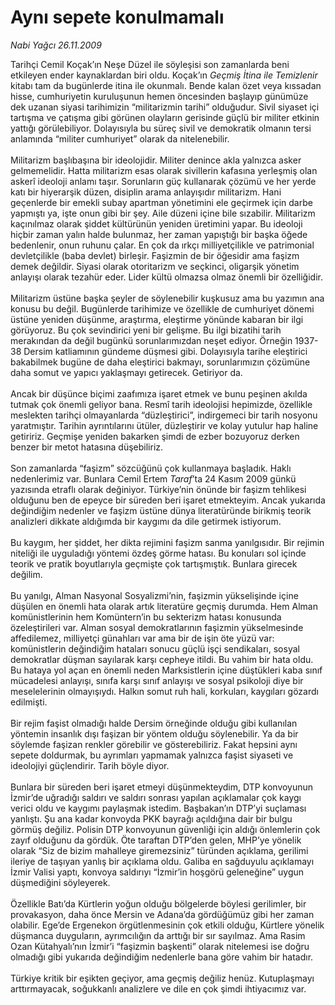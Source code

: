 # Aynı sepete konulmamalı

*Nabi Yağcı 26.11.2009*

<div class="taraf_structure_2col_1zq">
<div class="margen_n">



 <p>Tarihçi Cemil Koçak’ın Neşe Düzel ile söyleşisi son zamanlarda beni etkileyen ender kaynaklardan biri oldu. Koçak’ın <i>Geçmiş İtina ile Temizlenir</i> kitabı tam da bugünlerde itina ile okunmalı. Bende kalan özet veya kıssadan hisse, cumhuriyetin kuruluşunun hemen öncesinden başlayıp günümüze dek uzanan siyasi tarihimizin “militarizmin tarihi” olduğudur. Sivil siyaset içi tartışma ve çatışma gibi görünen olayların gerisinde güçlü bir militer etkinin yattığı görülebiliyor. Dolayısıyla bu süreç sivil ve demokratik olmanın tersi anlamında “militer cumhuriyet” olarak da nitelenebilir. <br/><br/>Militarizm başlıbaşına bir ideolojidir. Militer denince akla yalnızca asker gelmemelidir. Hatta militarizm esas olarak sivillerin kafasına yerleşmiş olan askerî ideoloji anlamı taşır. Sorunların güç kullanarak çözümü ve her yerde katı bir hiyerarşik düzen, disiplin arama anlayışıdır militarizm. Hani geçenlerde bir emekli subay apartman yönetimini ele geçirmek için darbe yapmıştı ya, işte onun gibi bir şey. Aile düzeni içine bile sızabilir. Militarizm kaçınılmaz olarak şiddet kültürünün yeniden üretimini yapar. Bu ideoloji hiçbir zaman yalın halde bulunmaz, her zaman yapıştığı bir başka öğede bedenlenir, onun ruhunu çalar. En çok da ırkçı milliyetçilikle ve patrimonial devletçilikle (baba devlet) birleşir. Faşizmin de bir öğesidir ama faşizm demek değildir. Siyasi olarak otoritarizm ve seçkinci, oligarşik yönetim anlayışı olarak tezahür eder. Lider kültü olmazsa olmaz önemli bir özelliğidir. <br/><br/>Militarizm üstüne başka şeyler de söylenebilir kuşkusuz ama bu yazımın ana konusu bu değil. Bugünlerde tarihimize ve özellikle de cumhuriyet dönemi üstüne yeniden düşünme, araştırma, eleştirme yönünde kabaran bir ilgi görüyoruz. Bu çok sevindirici yeni bir gelişme. Bu ilgi bizatihi tarih merakından da değil bugünkü sorunlarımızdan neşet ediyor. Örneğin 1937-38 Dersim katliamının gündeme düşmesi gibi. Dolayısıyla tarihe eleştirici bakabilmek bugüne de daha eleştirici bakmayı, sorunlarımızın çözümüne daha somut ve yapıcı yaklaşmayı getirecek. Getiriyor da. <br/><br/>Ancak bir düşünce biçimi zaafımıza işaret etmek ve bunu peşinen akılda tutmak çok önemli geliyor bana. Resmî tarih ideolojisi hepimizde, özellikle meslekten tarihçi olmayanlarda “düzleştirici”, indirgemeci bir tarih nosyonu yaratmıştır. Tarihin ayrıntılarını ütüler, düzleştirir ve kolay yutulur hap haline getiririz. Geçmişe yeniden bakarken şimdi de ezber bozuyoruz derken benzer bir metot hatasına düşebiliriz. <br/><br/>Son zamanlarda “faşizm” sözcüğünü çok kullanmaya başladık. Haklı nedenlerimiz var. Bunlara Cemil Ertem <i>Taraf</i>’ta 24 Kasım 2009 günkü yazısında etraflı olarak değiniyor. Türkiye’nin önünde bir faşizm tehlikesi olduğunu ben de epeyce bir süreden beri işaret etmekteyim. Ancak yukarıda değindiğim nedenler ve faşizm üstüne dünya literatüründe birikmiş teorik analizleri dikkate aldığımda bir kaygımı da dile getirmek istiyorum. <br/><br/>Bu kaygım, her şiddet, her dikta rejimini faşizm sanma yanılgısıdır. Bir rejimin niteliği ile uyguladığı yöntemi özdeş görme hatası. Bu konuları sol içinde teorik ve pratik boyutlarıyla geçmişte çok tartışmıştık. Bunlara girecek değilim. <br/><br/>Bu yanılgı, Alman Nasyonal Sosyalizmi’nin, faşizmin yükselişinde içine düşülen en önemli hata olarak artık literatüre geçmiş durumda. Hem Alman komünistlerinin hem Komüntern’in bu sekterizm hatası konusunda özeleştirileri var. Alman sosyal demokratlarının faşizmin yükselmesinde affedilemez, milliyetçi günahları var ama bir de işin öte yüzü var: komünistlerin değindiğim hataları sonucu güçlü işçi sendikaları, sosyal demokratlar düşman sayılarak karşı cepheye itildi. Bu vahim bir hata oldu. Bu hataya yol açan en önemli neden Marksistlerin içine düştükleri kaba sınıf mücadelesi anlayışı, sınıfa karşı sınıf anlayışı ve sosyal psikoloji diye bir meselelerinin olmayışıydı. Halkın somut ruh hali, korkuları, kaygıları gözardı edilmişti. <br/><br/>Bir rejim faşist olmadığı halde Dersim örneğinde olduğu gibi kullanılan yöntemin insanlık dışı faşizan bir yöntem olduğu söylenebilir. Ya da bir söylemde faşizan renkler görebilir ve gösterebiliriz. Fakat hepsini aynı sepete doldurmak, bu ayrımları yapmamak yalnızca faşist siyaseti ve ideolojiyi güçlendirir. Tarih böyle diyor. <br/><br/>Bunlara bir süreden beri işaret etmeyi düşünmekteydim, DTP konvoyunun İzmir’de uğradığı saldırı ve saldırı sonrası yapılan açıklamalar çok kaygı verici oldu ve kaygımı paylaşmak istedim. Başbakan’ın DTP’yi suçlaması yanlıştı. Şu ana kadar konvoyda PKK bayrağı açıldığına dair bir bulgu görmüş değiliz. Polisin DTP konvoyunun güvenliği için aldığı önlemlerin çok zayıf olduğunu da gördük. Öte taraftan DTP’den gelen, MHP’ye yönelik olarak “Siz de bizim mahalleye giremezsiniz” türünden açıklama, gerilimi ileriye de taşıyan yanlış bir açıklama oldu. Galiba en sağduyulu açıklamayı İzmir Valisi yaptı, konvoya saldırıyı “İzmir’in hoşgörü geleneğine” uygun düşmediğini söyleyerek. <br/><br/>Özellikle Batı’da Kürtlerin yoğun olduğu bölgelerde böylesi gerilimler, bir provakasyon, daha önce Mersin ve Adana’da gördüğümüz gibi her zaman olabilir. Ege’de Ergenekon örgütlenmesinin çok etkili olduğu, Kürtlere yönelik düşmanca duyguların, ayrımcılığın da arttığı bir sır sayılmaz. Ama Rasim Ozan Kütahyalı’nın İzmir’i “faşizmin başkenti” olarak nitelemesi ise doğru olmadığı gibi yukarıda değindiğim nedenlerle bana göre vahim bir hatadır. <br/><br/>Türkiye kritik bir eşikten geçiyor, ama geçmiş değiliz henüz. Kutuplaşmayı arttırmayacak, soğukkanlı analizlere ve dile en çok şimdi ihtiyacımız var.</p>
<br/>
<br/>
<br/>



<br/>


<div id="taraf_not">
</div>

</div>


</div>
